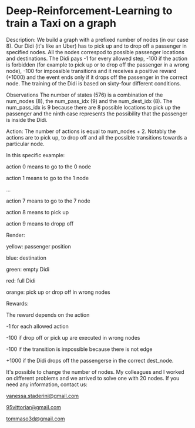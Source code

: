 # Deep-Reinforcement-Learning to train a Taxi on a graph


Description:
We build a graph with a prefixed number of nodes (in our case 8). Our Didi (it's like an Uber) has to pick up and to drop off a passenger in specified nodes. All the nodes correspod to possible passenger locations and destinations. The Didi pays -1 for every allowed step, -100 if the action is forbidden (for example to pick up or to drop off the passenger in a wrong node), -100 for impossible transitions and it receives a positive reward (+1000) and the event ends only if it drops off the passenger in the correct node. The training of the Didi is based on sixty-four different conditions.

Observations The number of states (576) is a combination of the num_nodes (8), the num_pass_idx (9) and the num_dest_idx (8). The num_pass_idx is 9 because there are 8 possible locations to pick up the passenger and the ninth case represents the possibility that the passenger is inside the Didi.

Action:
The number of actions is equal to num_nodes + 2. Notably the actions are to pick up, to drop off and all the possible transitions towards a particular node.

In this specific example:

action 0 means to go to the 0 node

action 1 means to go to the 1 node

...

action 7 means to go to the 7 node

action 8 means to pick up

action 9 means to dropp off




Render:

yellow: passenger position

blue: destination

green: empty Didi

red: full Didi

orange: pick up or drop off in wrong nodes



Rewards:

The reward depends on the action

-1 for each allowed action

-100 if drop off or pick up are executed in wrong nodes

-100 if the transition is impossible because there is not edge

+1000 if the Didi drops off the passengerse in the correct dest_node.



It's possible to change the number of nodes. My colleagues and I worked on different problems and we arrived to solve one with 20 nodes.
If you need any information, contact us:

vanessa.staderini@gmail.com

95vittoriar@gmail.com

tommaso3d@gmail.com

